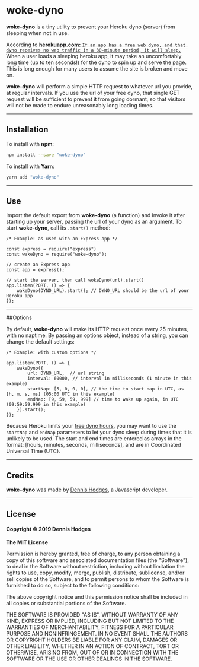 # woke-dyno

**woke-dyno** is a tiny utility to prevent your Heroku dyno (server) from sleeping when not in use. 

According to [**herokuapp.com:** `If an app has a free web dyno, and that dyno receives no web traffic in a 30-minute period, it will sleep.`](https://devcenter.heroku.com/articles/free-dyno-hours) When a user loads a sleeping heroku app, it may take an uncomfortably long time (up to ten seconds!) for the dyno to spin up and serve the page. This is long enough for many users to assume the site is broken and move on. 

**woke-dyno** will perform a simple HTTP request to whatever url you provide, at regular intervals. If you use the url of your free dyno, that single GET request will be sufficient to prevent it from going dormant, so that visitors will not be made to endure unreasonably long loading times.

---
## Installation
To install with **npm**:
```bash
npm install --save "woke-dyno"
```
To install with **Yarn**:
```bash
yarn add "woke-dyno"
```
---
## Use
Import the default export from **woke-dyno** (a function) and invoke it after starting up your server, passing the url of your dyno as an argument. To start **woke-dyno**, call its `.start()` method:

```node
/* Example: as used with an Express app */

const express = require("express")
const wakeDyno = require("woke-dyno");

// create an Express app
const app = express();

// start the server, then call wokeDyno(url).start()
app.listen(PORT, () => {
    wakeDyno(DYNO_URL).start(); // DYNO_URL should be the url of your Heroku app
});

```
---
##Options

By default, **woke-dyno** will make its HTTP request once every 25 minutes, with no naptime.  By passing an options object, instead of a string, you can change the default settings:

```node
/* Example: with custom options */

app.listen(PORT, () => {
    wakeDyno({
        url: DYNO_URL,  // url string
        interval: 60000, // interval in milliseconds (1 minute in this example)
        startNap: [5, 0, 0, 0], // the time to start nap in UTC, as [h, m, s, ms] (05:00 UTC in this example)
        endNap: [9, 59, 59, 999] // time to wake up again, in UTC (09:59:59.999 in this example)
    }).start(); 
});
```
Because Heroku limits your [free dyno hours](https://devcenter.heroku.com/articles/free-dyno-hours), you may want to use the `startNap` and `endNap` parameters to let your dyno sleep during times that it is unlikely to be used. The start and end times are entered as arrays in the format: [hours, minutes, seconds, milliseconds], and are in Coordinated Universal Time (UTC).

---
## Credits

**woke-dyno** was made by [Dennis Hodges](https://github.com/fermentationist), a Javascript developer.

---
## License

#### Copyright © 2019 Dennis Hodges


__The MIT License__

Permission is hereby granted, free of charge, to any person obtaining a copy
of this software and associated documentation files (the "Software"), to deal
in the Software without restriction, including without limitation the rights
to use, copy, modify, merge, publish, distribute, sublicense, and/or sell
copies of the Software, and to permit persons to whom the Software is
furnished to do so, subject to the following conditions:

The above copyright notice and this permission notice shall be included in
all copies or substantial portions of the Software.

THE SOFTWARE IS PROVIDED "AS IS", WITHOUT WARRANTY OF ANY KIND, EXPRESS OR
IMPLIED, INCLUDING BUT NOT LIMITED TO THE WARRANTIES OF MERCHANTABILITY,
FITNESS FOR A PARTICULAR PURPOSE AND NONINFRINGEMENT. IN NO EVENT SHALL THE
AUTHORS OR COPYRIGHT HOLDERS BE LIABLE FOR ANY CLAIM, DAMAGES OR OTHER
LIABILITY, WHETHER IN AN ACTION OF CONTRACT, TORT OR OTHERWISE, ARISING FROM,
OUT OF OR IN CONNECTION WITH THE SOFTWARE OR THE USE OR OTHER DEALINGS IN
THE SOFTWARE.
